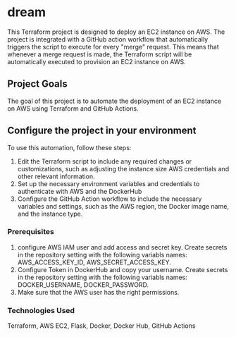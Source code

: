 # dream


This Terraform project is designed to deploy an EC2 instance on AWS. The project is integrated with a GitHub action workflow that automatically triggers the script to execute for every "merge" request. This means that whenever a merge request is made, the Terraform script will be automatically executed to provision an EC2 instance on AWS.

## Project Goals

The goal of this project is to automate the deployment of an EC2 instance on AWS using Terraform and GitHub Actions. 

## Configure the project in your environment

To use this automation, follow these steps:

1. Edit the Terraform script to include any required changes or customizations, such as adjusting the instance size AWS credentials and other relevant information.
2. Set up the necessary environment variables and credentials to authenticate with AWS and the DockerHub
3. Configure the GitHub Action workflow to include the necessary variables and settings, such as the AWS region, the Docker image name, and the instance type.

### Prerequisites

1. configure AWS IAM user and add access and secret key. Create secrets in the repository setting with the following variabls names: AWS_ACCESS_KEY_ID, AWS_SECRET_ACCESS_KEY.
2. Configure Token in DockerHub and copy your username. Create secrets in the repository setting with the following variabls names: DOCKER_USERNAME, DOCKER_PASSWORD.
3. Make sure that the AWS user has the right permissions. 

### Technologies Used
Terraform,
AWS EC2,
Flask,
Docker,
Docker Hub,
GitHub Actions
